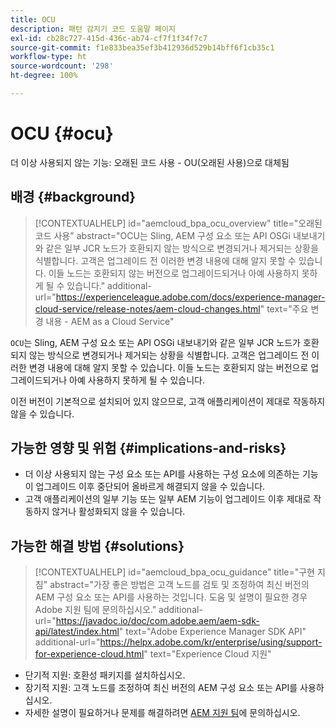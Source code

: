 ```yaml
---
title: OCU
description: 패턴 감지기 코드 도움말 페이지
exl-id: cb28c727-415d-436c-ab74-cf7f1f34f7c7
source-git-commit: f1e833bea35ef3b412936d529b14bff6f1cb35c1
workflow-type: ht
source-wordcount: '298'
ht-degree: 100%

---
```


# OCU {#ocu}

더 이상 사용되지 않는 기능: 오래된 코드 사용 - OU(오래된 사용)으로 대체됨

## 배경 {#background}

>[!CONTEXTUALHELP]
>id="aemcloud_bpa_ocu_overview"
>title="오래된 코드 사용"
>abstract="OCU는 Sling, AEM 구성 요소 또는 API OSGi 내보내기와 같은 일부 JCR 노드가 호환되지 않는 방식으로 변경되거나 제거되는 상황을 식별합니다. 고객은 업그레이드 전 이러한 변경 내용에 대해 알지 못할 수 있습니다. 이들 노드는 호환되지 않는 버전으로 업그레이드되거나 아예 사용하지 못하게 될 수 있습니다."
>additional-url="https://experienceleague.adobe.com/docs/experience-manager-cloud-service/release-notes/aem-cloud-changes.html" text="주요 변경 내용 - AEM as a Cloud Service"

`OCU`는 Sling, AEM 구성 요소 또는 API OSGi 내보내기와 같은 일부 JCR 노드가 호환되지 않는 방식으로 변경되거나 제거되는 상황을 식별합니다. 고객은 업그레이드 전 이러한 변경 내용에 대해 알지 못할 수 있습니다. 이들 노드는 호환되지 않는 버전으로 업그레이드되거나 아예 사용하지 못하게 될 수 있습니다.

이전 버전이 기본적으로 설치되어 있지 않으므로, 고객 애플리케이션이 제대로 작동하지 않을 수 있습니다.

## 가능한 영향 및 위험 {#implications-and-risks}

* 더 이상 사용되지 않는 구성 요소 또는 API를 사용하는 구성 요소에 의존하는 기능이 업그레이드 이후 중단되어 올바르게 해결되지 않을 수 있습니다.
* 고객 애플리케이션의 일부 기능 또는 일부 AEM 기능이 업그레이드 이후 제대로 작동하지 않거나 활성화되지 않을 수 있습니다.

## 가능한 해결 방법 {#solutions}

>[!CONTEXTUALHELP]
>id="aemcloud_bpa_ocu_guidance"
>title="구현 지침"
>abstract="가장 좋은 방법은 고객 노드를 검토 및 조정하여 최신 버전의 AEM 구성 요소 또는 API를 사용하는 것입니다. 도움 및 설명이 필요한 경우 Adobe 지원 팀에 문의하십시오."
>additional-url="https://javadoc.io/doc/com.adobe.aem/aem-sdk-api/latest/index.html" text="Adobe Experience Manager SDK API"
>additional-url="https://helpx.adobe.com/kr/enterprise/using/support-for-experience-cloud.html" text="Experience Cloud 지원"

* 단기적 지원: 호환성 패키지를 설치하십시오.
* 장기적 지원: 고객 노드를 조정하여 최신 버전의 AEM 구성 요소 또는 API를 사용하십시오.
* 자세한 설명이 필요하거나 문제를 해결하려면 [AEM 지원 팀](https://helpx.adobe.com/kr/enterprise/using/support-for-experience-cloud.html)에 문의하십시오.
